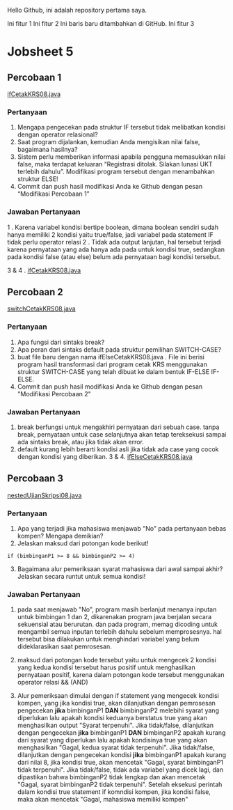 Hello Github, ini adalah repository pertama saya.

Ini fitur 1
Ini fitur 2
Ini baris baru ditambahkan di GitHub.
Ini fitur 3

# Jobsheet 5

## Percobaan 1
[ifCetakKRS08.java](https://github.com/okeokke/PraktikumDaspro/blob/main/jobsheet5/ifCetakKRS08.java)
### Pertanyaan
1. Mengapa pengecekan pada struktur IF tersebut tidak melibatkan kondisi dengan operator relasional? 
2. Saat program dijalankan, kemudian Anda mengisikan nilai false, bagaimana hasilnya? 
3. Sistem  perlu  memberikan  informasi  apabila  pengguna  memasukkan  nilai  false,  maka terdapat  keluaran  “Registrasi  ditolak.  Silakan  lunasi  UKT  terlebih  dahulu”.  Modifikasi program tersebut dengan menambahkan struktur ELSE! 
4. Commit dan push hasil modifikasi Anda ke Github dengan pesan “Modifikasi Percobaan 1”

### Jawaban Pertanyaan
1 . Karena variabel kondisi bertipe boolean, dimana boolean sendiri sudah hanya memiliki 2 kondisi yaitu true/false, jadi variabel pada statement IF tidak perlu operator relasi
2 . Tidak ada output lanjutan, hal tersebut terjadi karena pernyataan yang ada hanya ada pada untuk kondisi true, sedangkan pada kondisi false (atau else) belum ada pernyataan bagi kondisi tersebut.

3 & 4 . [ifCetakKRS08.java](https://github.com/okeokke/PraktikumDaspro/blob/main/jobsheet5/ifCetakKRS08.java)


## Percobaan 2
[switchCetakKRS08.java](https://github.com/okeokke/PraktikumDaspro/blob/main/jobsheet5/switchCetakKRS08.java)
### Pertanyaan
1. Apa fungsi dari sintaks break?
2. Apa peran dari sintaks default pada struktur pemilihan SWITCH-CASE?
3. buat file baru dengan nama ifElseCetakKRS08.java . File ini berisi program hasil transformasi dari program cetak KRS menggunakan struktur SWITCH-CASE yang telah dibuat ke dalam bentuk IF-ELSE IF-ELSE.
4. Commit dan push hasil modifikasi Anda ke Github dengan pesan "Modifikasi Percobaan 2"

### Jawaban Pertanyaan
1. break berfungsi untuk mengakhiri pernyataan dari sebuah case. tanpa break, pernyataan untuk case selanjutnya akan tetap tereksekusi sampai ada sintaks break, atau jika tidak akan error.
2. default kurang lebih berarti kondisi asli jika tidak ada case yang cocok dengan kondisi yang diberikan.
3 & 4. [ifElseCetakKRS08.java](https://github.com/okeokke/PraktikumDaspro/blob/main/jobsheet5/ifElseCetakKRS08.java)


## Percobaan 3
[nestedUjianSkripsi08.java](https://github.com/okeokke/PraktikumDaspro/blob/main/jobsheet5/nestedUjianSkripsi08.java)
### Pertanyaan
1. Apa  yang  terjadi  jika  mahasiswa  menjawab  "No"  pada  pertanyaan  bebas  kompen?  Mengapa demikian? 
2. Jelaskan maksud dari potongan kode berikut!
```
if (bimbinganP1 >= 8 && bimbinganP2 >= 4)
```
3. Bagaimana alur pemeriksaan syarat mahasiswa dari awal sampai akhir? Jelaskan secara runtut untuk semua kondisi! 

### Jawaban Pertanyaan
1. pada saat menjawab "No", program masih berlanjut menanya inputan untuk bimbingan 1 dan 2, dikarenakan program java berjalan secara sekuensial atau berurutan. dan pada program, memag dicoding untuk mengambil semua inputan terlebih dahulu sebelum memprosesnya. hal tersebut bisa dilakukan untuk menghindari variabel yang belum dideklarasikan saat pemrosesan.

2. maksud dari potongan kode tersebut yaitu untuk mengecek 2 kondisi yang kedua kondisi tersebut harus positif untuk menghasilkan pernyataan positif, karena dalam potongan kode tersebut menggunakan operator relasi && (AND)

3. Alur pemeriksaan dimulai dengan if statement yang mengecek kondisi kompen, yang jika kondisi true,
akan dilanjutkan dengan pemrosesan pengecekan **jika** bimbinganP1 **DAN** bimbinganP2 melebihi syarat yang diperlukan lalu apakah kondisi keduanya berstatus true yang akan menghasilkan output "Syarat terpenuhi".
Jika tidak/false, dilanjutkan dengan pengecekan **jika** bimbinganP1 **DAN** bimbinganP2 apakah kurang dari syarat yang diperlukan lalu apakah kondisinya true yang akan menghasilkan "Gagal, kedua syarat tidak terpenuhi".
Jika tidak/false, dilanjutkan dengan pengecekan kondisi **jika** bimbinganP1 apakah kurang dari nilai 8, jika kondisi true, akan mencetak "Gagal, syarat bimbinganP1 tidak terpenuhi".
Jika tidak/false, tidak ada variabel yang dicek lagi, dan dipastikan bahwa bimbinganP2 tidak lengkap dan akan mencetak "Gagal, syarat bimbinganP2 tidak terpenuhi".
Setelah eksekusi perintah dalam kondisi true statement if komndisi kompen, jika kondisi false, maka akan mencetak "Gagal, mahasiswa memiliki kompen"
